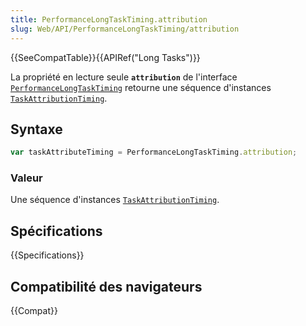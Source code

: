 ```yaml
---
title: PerformanceLongTaskTiming.attribution
slug: Web/API/PerformanceLongTaskTiming/attribution
---
```


{{SeeCompatTable}}{{APIRef("Long Tasks")}}

La propriété en lecture seule **`attribution`** de l'interface [`PerformanceLongTaskTiming`](/fr/docs/Web/API/PerformanceLongTaskTiming) retourne une séquence d'instances [`TaskAttributionTiming`](/fr/docs/Web/API/TaskAttributionTiming).

## Syntaxe

```js
var taskAttributeTiming = PerformanceLongTaskTiming.attribution;
```

### Valeur

Une séquence d'instances [`TaskAttributionTiming`](/fr/docs/Web/API/TaskAttributionTiming).

## Spécifications

{{Specifications}}

## Compatibilité des navigateurs

{{Compat}}
